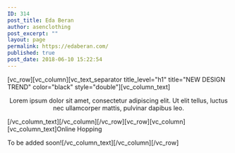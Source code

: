 ```yaml
---
ID: 314
post_title: Eda Beran
author: asenclothing
post_excerpt: ""
layout: page
permalink: https://edaberan.com/
published: true
post_date: 2018-06-10 15:22:54
---
```

[vc_row][vc_column][vc_text_separator title_level="h1" title="NEW DESIGN TREND" color="black" style="double"][vc_column_text]
<p style="text-align: center;">Lorem ipsum dolor sit amet, consectetur adipiscing elit. Ut elit tellus, luctus nec ullamcorper mattis, pulvinar dapibus leo.</p>
[/vc_column_text][/vc_column][/vc_row][vc_row][vc_column][vc_column_text]Online Hopping

To be added soon![/vc_column_text][/vc_column][/vc_row]